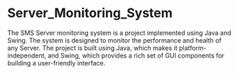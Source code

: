 # Server_Monitoring_System
The SMS Server monitoring system is a project implemented using Java and Swing. The system is designed to monitor the performance and health of any Server. The project is built using Java, which makes it platform-independent, and Swing, which provides a rich set of GUI components for building a user-friendly interface.
